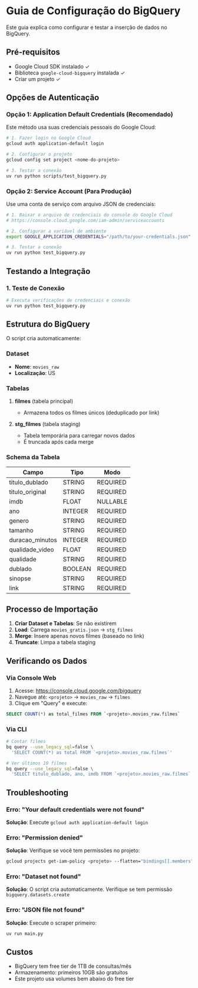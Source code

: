 # Guia de Configuração do BigQuery

Este guia explica como configurar e testar a inserção de dados no BigQuery.

## Pré-requisitos

- Google Cloud SDK instalado ✓
- Biblioteca `google-cloud-bigquery` instalada ✓
- Criar um projeto ✓

## Opções de Autenticação

### Opção 1: Application Default Credentials (Recomendado)

Este método usa suas credenciais pessoais do Google Cloud:

```bash
# 1. Fazer login no Google Cloud
gcloud auth application-default login

# 2. Configurar o projeto
gcloud config set project <nome-do-projeto>

# 3. Testar a conexão
uv run python scripts/test_bigquery.py
```

### Opção 2: Service Account (Para Produção)

Use uma conta de serviço com arquivo JSON de credenciais:

```bash
# 1. Baixar o arquivo de credenciais do console do Google Cloud
# https://console.cloud.google.com/iam-admin/serviceaccounts

# 2. Configurar a variável de ambiente
export GOOGLE_APPLICATION_CREDENTIALS="/path/to/your-credentials.json"

# 3. Testar a conexão
uv run python test_bigquery.py
```

## Testando a Integração

### 1. Teste de Conexão

```bash
# Executa verificações de credenciais e conexão
uv run python test_bigquery.py
```


## Estrutura do BigQuery

O script cria automaticamente:

### Dataset
- **Nome**: `movies_raw`
- **Localização**: US

### Tabelas

1. **filmes** (tabela principal)
   - Armazena todos os filmes únicos (deduplicado por link)

2. **stg_filmes** (tabela staging)
   - Tabela temporária para carregar novos dados
   - É truncada após cada merge

### Schema da Tabela

| Campo            | Tipo    | Modo     |
|------------------|---------|----------|
| titulo_dublado   | STRING  | REQUIRED |
| titulo_original  | STRING  | REQUIRED |
| imdb             | FLOAT   | NULLABLE |
| ano              | INTEGER | REQUIRED |
| genero           | STRING  | REQUIRED |
| tamanho          | STRING  | REQUIRED |
| duracao_minutos  | INTEGER | REQUIRED |
| qualidade_video  | FLOAT   | REQUIRED |
| qualidade        | STRING  | REQUIRED |
| dublado          | BOOLEAN | REQUIRED |
| sinopse          | STRING  | REQUIRED |
| link             | STRING  | REQUIRED |

## Processo de Importação

1. **Criar Dataset e Tabelas**: Se não existirem
2. **Load**: Carrega `movies_gratis.json` → `stg_filmes`
3. **Merge**: Insere apenas novos filmes (baseado no link)
4. **Truncate**: Limpa a tabela staging

## Verificando os Dados

### Via Console Web
1. Acesse: https://console.cloud.google.com/bigquery
2. Navegue até: `<projeto>` → `movies_raw` → `filmes`
3. Clique em "Query" e execute:
```sql
SELECT COUNT(*) as total_filmes FROM `<projeto>.movies_raw.filmes`
```

### Via CLI
```bash
# Contar filmes
bq query --use_legacy_sql=false \
  'SELECT COUNT(*) as total FROM `<projeto>.movies_raw.filmes`'

# Ver últimos 10 filmes
bq query --use_legacy_sql=false \
  'SELECT titulo_dublado, ano, imdb FROM `<projeto>.movies_raw.filmes` LIMIT 10'
```

## Troubleshooting

### Erro: "Your default credentials were not found"
**Solução**: Execute `gcloud auth application-default login`

### Erro: "Permission denied"
**Solução**: Verifique se você tem permissões no projeto:
```bash
gcloud projects get-iam-policy <projeto> --flatten="bindings[].members" --filter="bindings.members:user:$(gcloud config get-value account)"
```

### Erro: "Dataset not found"
**Solução**: O script cria automaticamente. Verifique se tem permissão `bigquery.datasets.create`

### Erro: "JSON file not found"
**Solução**: Execute o scraper primeiro:
```bash
uv run main.py
```

## Custos

- BigQuery tem free tier de 1TB de consultas/mês
- Armazenamento: primeiros 10GB são gratuitos
- Este projeto usa volumes bem abaixo do free tier